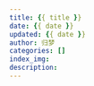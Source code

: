 ```yaml
---
title: {{ title }}
date: {{ date }}
updated: {{ date }}
author: 归梦
categories: []
index_img:
description:
---
```

